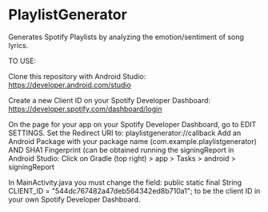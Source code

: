 # PlaylistGenerator
Generates Spotify Playlists by analyzing the emotion/sentiment of song lyrics.

TO USE:

Clone this repository with Android Studio: https://developer.android.com/studio

Create a new Client ID on your Spotify Developer Dashboard: https://developer.spotify.com/dashboard/login

On the page for your app on your Spotify Developer Dashboard, go to EDIT SETTINGS.
Set the Redirect URI to: playlistgenerator://callback
Add an Android Package with your package name (com.example.playlistgenerator)
AND SHA1 Fingerprint (can be obtained running the signingReport in Android Studio: Click on Gradle (top right) > app > Tasks > android > signingReport

In MainActivity.java you must change the field: public static final String CLIENT_ID = "544dc767482a47deb564342ed8b710a1";
to be the client ID in your own Spotify Developer Dashboard.


